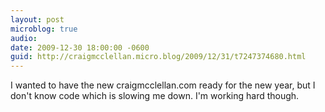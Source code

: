 ```yaml
---
layout: post
microblog: true
audio: 
date: 2009-12-30 18:00:00 -0600
guid: http://craigmcclellan.micro.blog/2009/12/31/t7247374680.html
---
```

I wanted to have the new craigmcclellan.com ready for the new year, but I don't know code which is slowing me down. I'm working hard though.
